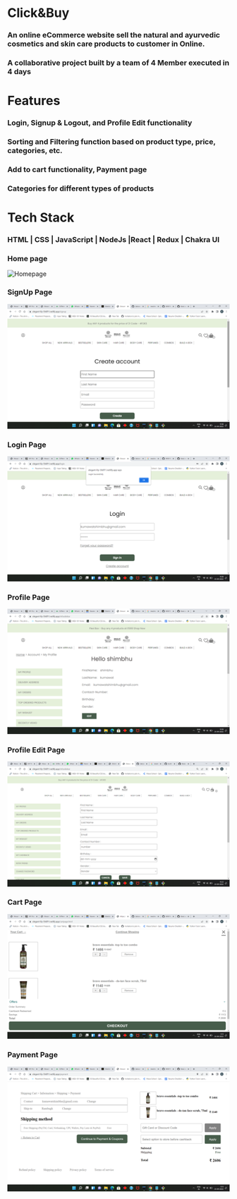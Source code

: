 # Click&Buy
### An online eCommerce website sell the natural and ayurvedic cosmetics and skin care products to customer in Online.
### A collaborative project built by a team of 4 Member executed in 4 days

# Features

### Login, Signup & Logout, and Profile Edit functionality
### Sorting and Filtering function based on product type, price, categories, etc.
### Add to cart functionality, Payment page
### Categories for different types of products

# Tech Stack 
### HTML | CSS | JavaScript | NodeJs |React | Redux | Chakra UI
### Home page
![Homepage]("C:\Users\pc\Pictures\Screenshots\06.05.2022_05.35.07_REC.png")
### SignUp Page
![](https://github.com/Shimbhu77/boAt-Clone/blob/main/Images/Screenshot%20(357).png)
### Login Page
![](https://github.com/Shimbhu77/boAt-Clone/blob/main/Images/Screenshot%20(358).png)
### Profile Page
![](https://github.com/Shimbhu77/boAt-Clone/blob/main/Images/Screenshot%20(359).png)
### Profile Edit Page
![](https://github.com/Shimbhu77/boAt-Clone/blob/main/Images/Screenshot%20(364).png)
### Cart Page
![](https://github.com/Shimbhu77/boAt-Clone/blob/main/Images/Screenshot%20(362).png)
### Payment Page
![](https://github.com/Shimbhu77/boAt-Clone/blob/main/Images/Screenshot%20(363).png)

